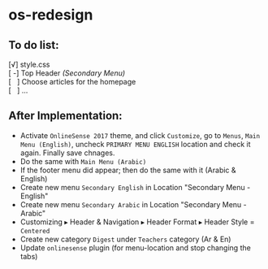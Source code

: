 # os-redesign

<h2>To do list:</h2>
[√] style.css<br />
[ -] Top Header <i>(Secondary Menu)</i><br />
[ &nbsp; ] Choose articles for the homepage<br />
[ &nbsp; ] ...<br />

<h2>After Implementation:</h2>
<ul>
  <li>Activate <code>OnlineSense 2017</code> theme, and click <code>Customize</code>, go to <code>Menus</code>, <code>Main Menu (English)</code>, uncheck <code>PRIMARY MENU ENGLISH</code> location and check it again. Finally save chnages.</li>
  <li>Do the same with <code>Main Menu (Arabic)</code></li>
  <li>If the footer menu did appear; then do the same with it (Arabic & English)</li>
  <li>Create new menu <code>Secondary English</code> in Location "Secondary Menu - English"</li>
  <li>Create new menu <code>Secondary Arabic</code> in Location "Secondary Menu - Arabic"</li>
  <li>Customizing ▸ Header & Navigation ▸ Header Format ▸ Header Style = <code>Centered</code></li>
  <li>Create new category <code>Digest</code> under <code>Teachers</code> category (Ar & En)</li>
  <li>Update <code>onlinesense</code> plugin (for menu-location and stop changing the tabs)</li>
</ul>
